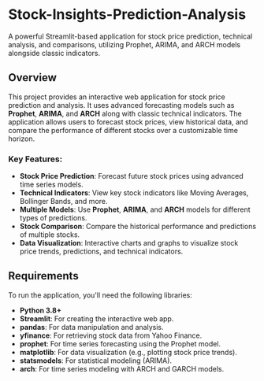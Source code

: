 # Stock-Insights-Prediction-Analysis
A powerful Streamlit-based application for stock price prediction, technical analysis, and comparisons, utilizing Prophet, ARIMA, and ARCH models alongside classic indicators.

## Overview
This project provides an interactive web application for stock price prediction and analysis. It uses advanced forecasting models such as **Prophet**, **ARIMA**, and **ARCH** along with classic technical indicators. The application allows users to forecast stock prices, view historical data, and compare the performance of different stocks over a customizable time horizon.

### Key Features:
- **Stock Price Prediction**: Forecast future stock prices using advanced time series models.
- **Technical Indicators**: View key stock indicators like Moving Averages, Bollinger Bands, and more.
- **Multiple Models**: Use **Prophet**, **ARIMA**, and **ARCH** models for different types of predictions.
- **Stock Comparison**: Compare the historical performance and predictions of multiple stocks.
- **Data Visualization**: Interactive charts and graphs to visualize stock price trends, predictions, and technical indicators.

## Requirements

To run the application, you'll need the following libraries:

- **Python 3.8+**
- **Streamlit**: For creating the interactive web app.
- **pandas**: For data manipulation and analysis.
- **yfinance**: For retrieving stock data from Yahoo Finance.
- **prophet**: For time series forecasting using the Prophet model.
- **matplotlib**: For data visualization (e.g., plotting stock price trends).
- **statsmodels**: For statistical modeling (ARIMA).
- **arch**: For time series modeling with ARCH and GARCH models.
